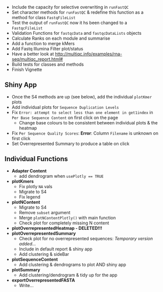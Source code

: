 - Include the capacity for selective overwriting in `runFastQC`
- Set character methods for `runFastQC` & redefine this function as a method for class `FastqFileList`
- Test the output of `runFastQC` now it hs been changed to a `FastqcFileList`
- Validation Functions for `fastqcData` and `fastqcDataLists` objects
- Calculate Ranks on each module and summarise
- Add a function to merge kMers
- Add Fastq Illumina Filter plot/status
- Have a better look at http://multiqc.info/examples/rna-seq/multiqc_report.html#
- Build tests for classes and methods
- Finish Vignette

## Shiny App
 
- Once the S4 methods are up (see below), add the individual `plotKmer` plots
- Add individual plots for `Sequence Duplication Levels`
- Fix `Error: attempt to select less than one element in get1index` in `Per Base Sequence Content` on first click on the page
    - Change base colours to be consistent between individual plots & the heatmap
- Fix `Per Sequence Quality Scores`: **Error**: Column `Filename` is unknown on first click   
- Set Overrepresented Summary to produce a table on click

## Individual Functions

- **Adapter Content**
    - add dendrogram when `usePlotly == TRUE`
- **plotKmers**
    - Fix plotly `NA` vals
    - Migrate to S4
    - Fix legend
- **plotNContent**
    - Migrate to S4
    - Remove `subset` argument
    - Merge `plotNContentPlotly()` with main function
    - Check plot for completely missing N content
- **plotOverrepresentedHeatmap - DELETED!!!**
- **plotOverrepresentedSummary**
    - Check plot for no overrepresented sequences: *Temporary version added...*    
    - Include in default report & shiny app
    - Add clustering & sideBar
- **plotSequenceContent**
    - Add clustering & dendrograms to plot AND shiny app
- **plotSummary**
    - Add clustering/dendrogram & tidy up for the app
- **exportOverrepresentedFASTA**
    - Write...
